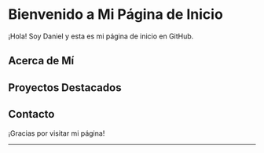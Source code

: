 # Bienvenido a Mi Página de Inicio

¡Hola! Soy Daniel y esta es mi página de inicio en GitHub.

## Acerca de Mí



## Proyectos Destacados


## Contacto

¡Gracias por visitar mi página!

---
